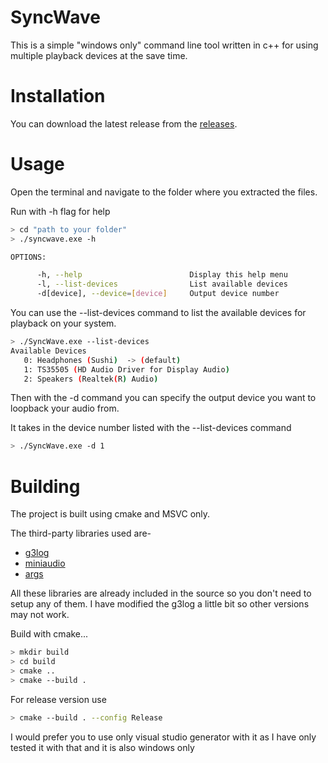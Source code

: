 # SyncWave
This is a simple "windows only" command line tool written in c++ for using multiple playback devices at the save time.

# Installation
You can download the latest release from the [releases](https://github.com/CodeWithDevesh/SyncWave/releases).

# Usage
Open the terminal and navigate to the folder where you extracted the files.

Run with -h flag for help

```sh
> cd "path to your folder"
> ./syncwave.exe -h

OPTIONS:

      -h, --help                        Display this help menu
      -l, --list-devices                List available devices
      -d[device], --device=[device]     Output device number
```

You can use the --list-devices command to list the available devices for playback on your system.

```sh
> ./SyncWave.exe --list-devices
Available Devices
   0: Headphones (Sushi)  -> (default)
   1: TS35505 (HD Audio Driver for Display Audio)
   2: Speakers (Realtek(R) Audio)
```

Then with the -d command you can specify the output device you want to loopback your audio from.

It takes in the device number listed with the --list-devices command

```sh
> ./SyncWave.exe -d 1
```

# Building
The project is built using cmake and MSVC only. 

The third-party libraries used are-
- [g3log](https://github.com/KjellKod/g3log)
- [miniaudio](https://miniaud.io/)
- [args](https://github.com/Taywee/args)

All these libraries are already included in the source so you don't need to setup any of them. I have modified the g3log a little bit so other versions may not work.

Build with cmake... 

```sh
> mkdir build
> cd build
> cmake ..
> cmake --build .
```

For release version use

```sh
> cmake --build . --config Release
```

I would prefer you to use only visual studio generator with it as I have only tested it with that and it is also windows only